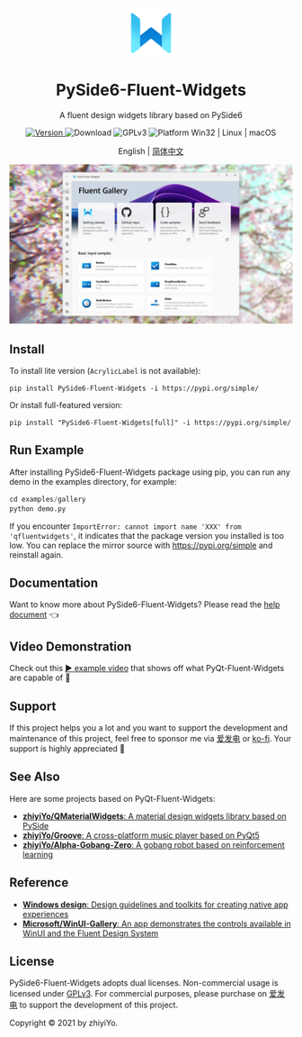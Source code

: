 <p align="center">
  <img width="18%" align="center" src="https://raw.githubusercontent.com/zhiyiYo/PyQt-Fluent-Widgets/master/docs/source/_static/logo.png" alt="logo">
</p>
  <h1 align="center">
  PySide6-Fluent-Widgets
</h1>
<p align="center">
  A fluent design widgets library based on PySide6
</p>

<p align="center">
  <a href="https://pypi.org/project/PyQt-Fluent-Widgets" target="_blank">
    <img src="https://img.shields.io/pypi/v/pyqt-fluent-widgets?color=%2334D058&label=Version" alt="Version">
  </a>

  <a style="text-decoration:none">
    <img src="https://static.pepy.tech/personalized-badge/pyside2-fluent-widgets?period=total&units=international_system&left_color=grey&right_color=brightgreen&left_text=Downloads" alt="Download"/>
  </a>

  <a style="text-decoration:none">
    <img src="https://img.shields.io/badge/License-GPLv3-blue?color=#4ec820" alt="GPLv3"/>
  </a>

  <a style="text-decoration:none">
    <img src="https://img.shields.io/badge/Platform-Win32%20|%20Linux%20|%20macOS-blue?color=#4ec820" alt="Platform Win32 | Linux | macOS"/>
  </a>
</p>


<p align="center">
English | <a href="docs/README_zh.md">简体中文</a>
</p>

![Interface](https://raw.githubusercontent.com/zhiyiYo/PyQt-Fluent-Widgets/master/docs/source/_static/Interface.jpg)


## Install
To install lite version (`AcrylicLabel` is not available):
```shell
pip install PySide6-Fluent-Widgets -i https://pypi.org/simple/
```
Or install full-featured version:
```shell
pip install "PySide6-Fluent-Widgets[full]" -i https://pypi.org/simple/
```

## Run Example
After installing PySide6-Fluent-Widgets package using pip, you can run any demo in the examples directory, for example:
```python
cd examples/gallery
python demo.py
```

If you encounter `ImportError: cannot import name 'XXX' from 'qfluentwidgets'`, it indicates that the package version you installed is too low. You can replace the mirror source with https://pypi.org/simple and reinstall again.

## Documentation
Want to know more about PySide6-Fluent-Widgets? Please read the [help document](https://qfluentwidgets.github.io/) 👈

## Video Demonstration
Check out this [▶ example video](https://www.bilibili.com/video/BV12c411L73q) that shows off what PyQt-Fluent-Widgets are capable of 🎉

## Support
If this project helps you a lot and you want to support the development and maintenance of this project, feel free to sponsor me via [爱发电](https://afdian.net/a/zhiyiYo) or [ko-fi](https://ko-fi.com/zhiyiYo). Your support is highly appreciated 🥰

## See Also
Here are some projects based on PyQt-Fluent-Widgets:
* [**zhiyiYo/QMaterialWidgets**: A material design widgets library based on PySide](https://github.com/zhiyiYo/QMaterialWidgets)
* [**zhiyiYo/Groove**: A cross-platform music player based on PyQt5](https://github.com/zhiyiYo/Groove)
* [**zhiyiYo/Alpha-Gobang-Zero**: A gobang robot based on reinforcement learning](https://github.com/zhiyiYo/Alpha-Gobang-Zero)

## Reference
* [**Windows design**: Design guidelines and toolkits for creating native app experiences](https://learn.microsoft.com/zh-cn/windows/apps/design/)
* [**Microsoft/WinUI-Gallery**: An app demonstrates the controls available in WinUI and the Fluent Design System](https://github.com/microsoft/WinUI-Gallery)

## License
PySide6-Fluent-Widgets adopts dual licenses. Non-commercial usage is licensed under [GPLv3](./LICENSE). For commercial purposes, please purchase on [爱发电](https://afdian.net/a/zhiyiYo?tab=shop) to support the development of this project.

Copyright © 2021 by zhiyiYo.

